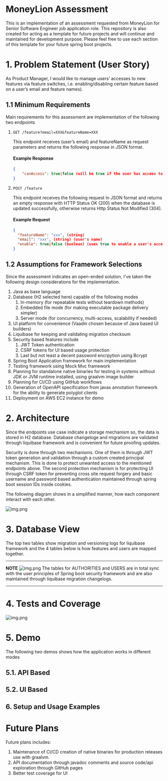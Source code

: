 # MoneyLion Assessment
This is an implementation of an assessment requested from MoneyLion for Senior Software Engineer job application role. 
This repository is also created for acting as a template for future projects and will continue and maintained for development
purpose. Please feel free to use each section of this template for your future spring boot projects.

# 1. Problem Statement (User Story)
As Product Manager, I would like to manage users’ accesses to new features via feature switches, 
i.e. enabling/disabling certain feature based on a user’s email and feature names).

## 1.1 Minimum Requirements
Main requirements for this assessment are implementation of the following two endpoints

1. `GET /feature?email=XXX&featureName=XXX`
    
    This endpoint receives   (user’s email) and featureName as request parameters and returns the following response in JSON format.

    #### Example Response

   ```json
   {
       "canAccess": true|false (will be true if the user has access to the featureName)
   }
   ```
    
2. `POST /feature`
    
    This endpoint receives the following request in JSON format and returns an empty response with HTTP Status OK (200) 
    when the database is updated successfully, otherwise returns Http Status Not Modified (304).

    #### Example Request

    ```json
    {
      "featureName": "xxx", (string)
      "email": "xxx", (string) (user's name)
      "enable": true|false (boolean) (uses true to enable a user's access, otherwise)
    }
    ```

## 1.2 Assumptions for Framework Selections
Since the assessment indicates an open-ended solution, I've taken the following design considerations for the implementation.
1. Java as base language
2. Database (H2 selected here) capable of the following modes
   1. In-memory (for repeatable tests without teardown methods)
   2. Embedded file mode (for making executable package delivery simpler)
   3. Server mode (for concurrency, multi-access, scalability if needed)
3. UI platform for convenience (Vaadin chosen because of Java based UI builders)
4. Liquibase for keeping and validating migration checksum
5. Security based features include
   1. JWT Token authentication
   2. CSRF tokens for UI based usage protection
   3. Last but not least a decent password encrpytion using Bcrypt
6. Spring Boot Application framework for main implementation
7. Testing framework using Mock Mvc framework
8. Planning for standalone native binaries for testing in systems without JDK or JVM runtime installed, using graalvm image builder
9. Planning for CI/CD using GitHub workflows 
10. Generation of OpenAPI specification from javax annotation framework for the ability to generate polyglot clients
11. Deployment on AWS EC2 instance for demo

# 2. Architecture
Since the endpoints use case indicate a storage mechanism so, the data is stored in H2 database. Database changeloge and 
migrations are validated through liquibase framework and is convenient for future proofing updates.

Security is done through two mechanisms. One of them is through JWT token generation and validation through a custom 
created principal mechanism. This is done to protect unwanted access to the mentioned endpoints above. The second 
protection mechanism is for protecting UI through CSRF token for preventing cross site request forgery and basic username
and password based authentication maintained through spring boot session IDs inside cookies.

The following diagram shows in a simplified manner, how each component interact with each other.

![img.png](architecture.png)

# 3. Database View

The top two tables show migration and versioning logs for liquibase framework and the 4 tables below is how features and
users are mapped together.

---
**NOTE**
![img.png](database-view.png)
The tables for AUTHORITIES and USERS are in total sync with the user principles of Spring boot security framework and are
also maintained through liquibase migration changelogs.

---
# 4. Tests and Coverage
![img.png](test-coverage.png)
# 5. Demo
The following two demos shows how the application works in different modes

## 5.1. API Based

## 5.2. UI Based


## 6. Setup and Usage Examples


# Future Plans
Future plans includes:
1. Maintenance of CI/CD creation of native binaries for production releases use with graalvm.
2. API documentation through javadoc comments and source code/api exploration through GitHub pages
3. Better test coverage for UI
